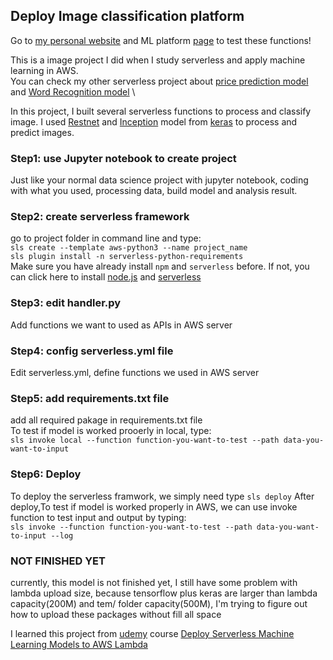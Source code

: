 ## Deploy Image classification platform

Go to [my personal website](https://dukesky.github.io/app/index.html) and ML platform [page]() to test these functions!

This is a image project I did when I study serverless and apply machine learning in AWS. \
You can check my other serverless project about [price prediction model](https://github.com/dukesky/Tutorial_of_Deploy_Serverless_ML_Model) and [Word Recognition model](https://github.com/dukesky/Deployment_of_word_recognition_nlp_platform) \

In this project, I built several serverless functions to process and classify image. I used [Restnet](https://keras.io/api/applications/resnet/#resnet50-function) and [Inception](https://keras.io/api/applications/inceptionv3/) model from [keras](https://keras.io/) to process and predict images.

### Step1: use Jupyter notebook to create project 
Just like your normal data science project with jupyter notebook, coding with what you used, processing data, build model and analysis result.

### Step2: create serverless framework
go to project folder in command line and type: \
`sls create --template aws-python3 --name project_name`  \
`sls plugin install -n serverless-python-requirements`  \
Make sure you have already install `npm` and `serverless` before. If not, you can click here to install [node.js](https://nodejs.org/en/) and [serverless](https://www.serverless.com/framework/docs/getting-started/)

### Step3: edit handler.py
Add functions we want to used as APIs in AWS server

### Step4: config serverless.yml file
Edit serverless.yml, define functions we used in AWS server


### Step5: add requirements.txt file
add all required pakage in requirements.txt file \
To test if model is worked prooerly in local,  type: \
`sls invoke local --function function-you-want-to-test --path data-you-want-to-input`

### Step6: Deploy
To deploy the serverless framwork, we simply need type `sls deploy`
After deploy,To test if model is worked properly in AWS, we can use invoke function to test input and output by typing:   \
`sls invoke --function function-you-want-to-test --path data-you-want-to-input --log`


### NOT FINISHED YET
currently, this model is not finished yet, I still have some problem with lambda upload size, because tensorflow plus keras are larger than lambda capacity(200M) and tem/ folder capacity(500M), I'm trying to figure out how to upload these packages without fill all space

I learned this project from [udemy](https://www.udemy.com/) course [Deploy Serverless Machine Learning Models to AWS Lambda](https://www.udemy.com/course/deploy-serverless-machine-learning-models-to-aws-lambda/)